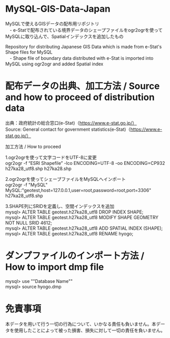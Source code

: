 # MySQL-GIS-Data-Japan
MySQLで使えるGISデータの配布用リポジトリ<br>
　- e-Statで配布されている境界データのシェープファイルをogr2ogrを使ってMySQLに取り込んで、Spatialインデックスを追加したもの
 
 Repository for distributing Japanese GIS Data which is made from e-Stat's Shape files for MySQL<br>
　- Shape file of boundary data distributed with e-Stat is imported into MySQL using ogr2ogr and added Spatial index


# 配布データの出典、加工方法 / Source and how to proceed of distribution data

出典：政府統計の総合窓口(e-Stat)（https://www.e-stat.go.jp/）<br>
Source: General contact for government statistics(e-Stat)（https://www.e-stat.go.jp/）

加工方法 / How to proceed<br>

 1.ogr2ogrを使って文字コードをUTF-8に変更<br>
  ogr2ogr -f “ESRI Shapefile” -lco ENCODING=UTF-8 -oo ENCODING=CP932 h27ka28_utf8.shp h27ka28.shp

 2.ogr2ogrを使ってシェープファイルをMySQLへインポート<br>
  ogr2ogr -f "MySQL" MySQL:"geotest,host=127.0.0.1,user=root,password=root,port=3306" h27ka28_utf8.shp

 3.SHAPE列にSRIDを定義し、空間インデックスを追加<br>
  mysql> ALTER TABLE geotest.h27ka28_utf8 DROP INDEX SHAPE;<br>
  mysql> ALTER TABLE geotest.h27ka28_utf8 MODIFY SHAPE GEOMETRY NOT NULL SRID 4612;<br>
  mysql> ALTER TABLE geotest.h27ka28_utf8 ADD SPATIAL INDEX (SHAPE);<br>
  mysql> ALTER TABLE geotest.h27ka28_utf8 RENAME hyogo;<br>

# ダンプファイルのインポート方法 / How to import dmp file
mysql> use ""Database Name""<br>
mysql> source hyogo.dmp

# 免責事項
本データを用いて行う一切の行為について、いかなる責任も負いません。本データを使用したことによって被った損害、損失に対して一切の責任を負いません。
